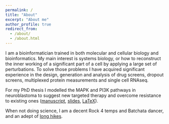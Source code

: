 ```yaml
---
permalink: /
title: "About"
excerpt: "About me"
author_profile: true
redirect_from: 
  - /about/
  - /about.html
---
```


I am a bioinformatician trained in both molecular and cellular biology and bioinformatics.
My main interest is systems biology, or how to reconstruct the inner working of a significant part of a cell by applying a large set of perturbations.
To solve those problems I have acquired significant experience in the design, generation and analysis of drug screens, dropout screens, multiplexed protein measurements and single cell RNAseq.

For my PhD thesis I modelled the MAPK and PI3K pathways in neuroblastoma to suggest new targeted therapy and overcome resistance to existing ones (<a href="files/Dorel_PhD_thesis.pdf">manuscript</a>, <a href="files/Dorel_PhD_defense.pdf">slides</a>, <a href="https://github.com/MathurinD/PhDThesis">LaTeX</a>).

When not doing science, I am a decent Rock 4 temps and Batchata dancer, and an adept of <a href="hiking">long hikes</a>.

<!--
Section
=====

Subsection
-----
-->

